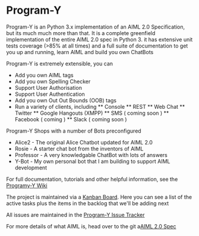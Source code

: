 # Program-Y 

Program-Y is an Python 3.x implementation of an AIML 2.0 Specification, but its much much more than that. It is a complete 
greenfield implementation of the entire AIML 2.0 spec in Python 3. it has extensive unit tests coverage (>85% at all 
times) and a full suite of documentation to get you up and running, learn AIML and build you own ChatBots

Program-Y is extremely extensible, you can

* Add you own AIML tags
* Add you own Spelling Checker
* Support User Authorisation
* Support User Authentication
* Add you own Out Out Bounds (OOB) tags
* Run a variety of clients, including
** Console
** REST
** Web Chat
** Twitter
** Google Hangouts (XMPP)
** SMS ( coming soon )
** Facebook ( coming )
** Slack ( coming soon )

Program-Y Shops with a number of Bots preconfigured

* Alice2 - The original Alice Chatbot updated for AIML 2.0
* Rosie - A starter chat bot from the inventors of AIML
* Professor - A very knowledgable ChatBot with lots of answers
* Y-Bot - My own personal bot that I am building to support AIML development

For full documentation, tutorials and other helpful information, see the [Programy-Y Wiki](https://github.com/keiffster/program-y/wiki)

The project is maintained via a [Kanban Board](https://github.com/keiffster/program-y/projects/1). Here you can see a list of the active tasks plus the items in the backlog that we'll be adding next

All issues are maintained in the [Program-Y Issue Tracker](https://github.com/keiffster/program-y/issues)

For more details of what AIML is, head over to the git a[AIML 2.0 Spec](http://alicebot.blogspot.co.uk/2013/01/aiml-20-draft-specification-released.html)


